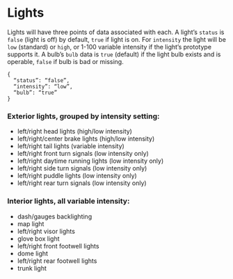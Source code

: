 # Lights

Lights will have three points of data associated with each. A light’s `status` is `false` (light is off) by default, `true` if light is on. For `intensity` the light will be `low` (standard) or `high`, or 1-100 variable intensity if the light’s prototype supports it. A bulb’s `bulb` data is `true` (default) if the light bulb exists and is operable, `false` if bulb is bad or missing.

```
{
  “status”: “false”,
  “intensity”: “low”,
  “bulb”: “true”
}
```

### Exterior lights, grouped by intensity setting:

+ left/right head lights (high/low intensity)
+ left/right/center brake lights (high/low intensity)
+ left/right tail lights (variable intensity)
+ left/right front turn signals (low intensity only)
+ left/right daytime running lights (low intensity only)
+ left/right side turn signals (low intensity only)
+ left/right puddle lights (low intensity only)
+ left/right rear turn signals (low intensity only)

### Interior lights, all variable intensity:

+ dash/gauges backlighting
+ map light
+ left/right visor lights
+ glove box light
+ left/right front footwell lights
+ dome light
+ left/right rear footwell lights
+ trunk light

